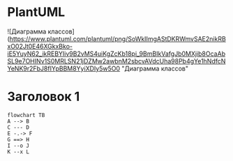 # PlantUML
![Диаграмма классов](https://www.plantuml.com/plantuml/png/SoWkIImgAStDKRWmvSAE2nikRBxO02Jt0E46XGkxBko-iE5YuyN62_ikREBYIiv9B2vMS4uiKgZcKb18pi_9BmBIkVafgJb0MXjib8OcaAbSL9e7OHINv1S0MRLSN21jDZMw2awbnM2sbcvAVdcUha98Pb4gYe1hNdfcNYeNK9r2FbJ8fIYpBBM8YyiXDIy5w5O0 "Диаграмма классов"




# Заголовок 1

```mermaid
flowchart TB
А --> B
C --- D
E -.-> F
G ==> H
I --o J
K --x L
```
